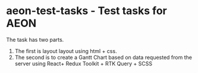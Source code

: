 # aeon-test-tasks - Test tasks for AEON
The task has two parts. 
1. The first is layout layout using html + css. 
2. The second is to create a Gantt Chart based on data requested from the server using React+ Redux Toolkit + RTK Query + SCSS
